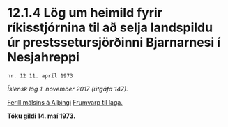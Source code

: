 # 12.1.4 Lög um heimild fyrir ríkisstjórnina til að selja landspildu úr prestssetursjörðinni Bjarnarnesi í Nesjahreppi

`nr. 12 11. apríl 1973`

_Íslensk lög 1. nóvember 2017 (útgáfa 147)._

[Ferill málsins á Alþingi](https://www.althingi.is/thingstorf/thingmalalistar-eftir-thingum/ferill/?ltg=93&mnr=148)
[Frumvarp til laga.](https://www.althingi.is/altext/93/s/pdf/0282.pdf)

**Tóku gildi 14. maí 1973.**

